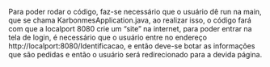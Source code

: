 Para poder rodar o código, faz-se necessário que o usuário dê run na main, que se chama KarbonmesApplication.java, ao realizar isso, o código fará com que a localport 8080 crie um “site” na internet, para poder entrar na tela de login, é necessário que o usuário entre no endereço http://localport:8080/Identificacao, e então deve-se botar as informações que são pedidas e então o usuário será redirecionado para a devida página.
